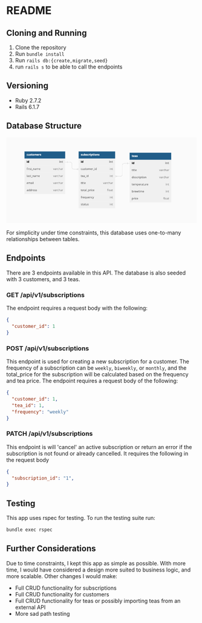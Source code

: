 # README 
## Cloning and Running

1. Clone the repository
1. Run `bundle install`
1. Run `rails db:{create,migrate,seed}`
1. run `rails s` to be able to call the endpoints

## Versioning
- Ruby 2.7.2
- Rails 6.1.7



## Database Structure
![DB Structure](images/db_structure.png)

For simplicity under time constraints, this database uses one-to-many relationships between tables.

## Endpoints

There are 3 endpoints available in this API. The database is also seeded with 3 customers, and 3 teas.

### GET /api/v1/subscriptions
The endpoint requires a request body with the following:

```json
{
  "customer_id": 1
}
```

### POST /api/v1/subscriptions
This endpoint is used for creating a new subscription for a customer. The frequency of a subscription can be `weekly`, `biweekly`, or `monthly`, and the total_price for the subscription will be calculated based on the frequency and tea price. The endpoint requires a request body of the following:

```json
{
  "customer_id": 1,
  "tea_id": 1,
  "frequency": "weekly"
}
```

### PATCH /api/v1/subscriptions 
This endpoint is will 'cancel' an active subscription or return an error if the subscription is not found or already cancelled. It requires the following in the request body

```json
{
  "subscription_id": "1",
}
```
## Testing
This app uses rspec for testing.  To run the testing suite run:
```sh
bundle exec rspec
```

## Further Considerations 

Due to time constraints, I kept this app as simple as possible. With more time, I would have considered a design more suited to business logic, and more scalable.  Other changes I would make:

* Full CRUD functionality for subscriptions
* Full CRUD functionality for customers
* Full CRUD functionality for teas or possibly importing teas from an external API
* More sad path testing